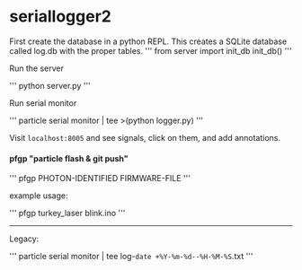 # seriallogger2

First create the database in a python REPL.  This creates a SQLite database called log.db with the proper tables.
'''
from server import init_db
init_db()
'''

Run the server

'''
python server.py
'''

Run serial monitor

'''
particle serial monitor | tee >(python logger.py)
'''

Visit `localhost:8005` and see signals, click on them, and add annotations.

#### pfgp "particle flash & git push"
'''
pfgp PHOTON-IDENTIFIED FIRMWARE-FILE
'''

example usage:

'''
    pfgp turkey_laser blink.ino
'''

---
Legacy:

'''
particle serial monitor | tee log-`date +%Y-%m-%d--%H-%M-%S`.txt
'''
